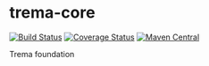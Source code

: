 trema-core
==========

[![Build Status](https://travis-ci.org/netceteragroup/trema-core.svg?branch=master)](https://travis-ci.org/netceteragroup/trema-core)
[![Coverage Status](https://coveralls.io/repos/netceteragroup/trema-core/badge.png)](https://coveralls.io/r/netceteragroup/trema-core)
[![Maven Central](https://maven-badges.herokuapp.com/maven-central/com.netcetera.trema/trema-core/badge.svg)](https://maven-badges.herokuapp.com/maven-central/com.netcetera.trema/trema-core/)

Trema foundation
